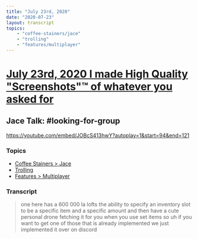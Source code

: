 ```yaml
---
title: "July 23rd, 2020"
date: "2020-07-23"
layout: transcript
topics: 
    - "coffee-stainers/jace"
    - "trolling"
    - "features/multiplayer"
---
```

# [July 23rd, 2020 I made High Quality "Screenshots"™ of whatever you asked for](../2020-07-23.md)
## Jace Talk: #looking-for-group
https://youtube.com/embed/JOBcS413hwY?autoplay=1&start=94&end=121
### Topics
* [Coffee Stainers > Jace](../topics/coffee-stainers/jace.md)
* [Trolling](../topics/trolling.md)
* [Features > Multiplayer](../topics/features/multiplayer.md)

### Transcript

> one here has a 600 000
> la lofts the ability to specify an
> inventory slot to be a specific item and
> a specific amount
> and then have a cute personal drone
> fetching it for you when you use set
> items
> so uh if you want to get one of those
> that is already implemented
> we just implemented it over on discord

